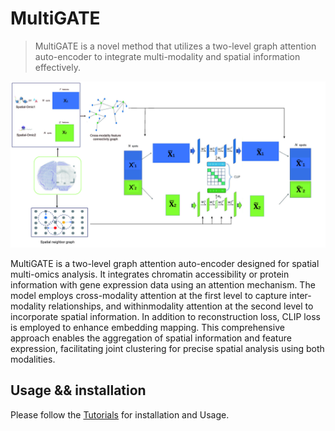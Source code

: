 # MultiGATE

> MultiGATE is a novel method that utilizes a two-level graph attention auto-encoder to integrate multi-modality and spatial information effectively.

![Overview](./fig/overview.jpg)

MultiGATE is a two-level graph attention auto-encoder designed for spatial multi-omics analysis. 
It integrates chromatin accessibility or protein information with gene expression data using an attention mechanism. 
The model employs cross-modality attention at the first level to capture inter-modality relationships, and withinmodality attention at the second level to incorporate spatial information. 
In addition to reconstruction loss, CLIP loss is employed to enhance embedding mapping. This comprehensive approach enables the aggregation of spatial information and feature expression, facilitating joint clustering for precise spatial analysis using both modalities.

## Usage && installation

Please follow the [Tutorials](https://multigate.readthedocs.io/en/latest) for installation and Usage.

